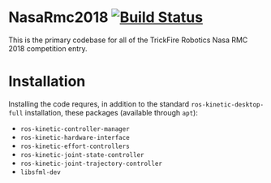 # NasaRmc2018 [![Build Status](http://40.65.120.141:8080/job/Jenkins%20Build%20-%20NasaRmc2018/31/badge/icon)](http://40.65.120.141:8080/job/Jenkins%20Build%20-%20NasaRmc2018/31/)
This is the primary codebase for all of the TrickFire Robotics Nasa RMC 2018 competition entry.

# Installation
Installing the code requres, in addition to the standard `ros-kinetic-desktop-full` installation, these packages (available through `apt`):
 * `ros-kinetic-controller-manager`
 * `ros-kinetic-hardware-interface`
 * `ros-kinetic-effort-controllers`
 * `ros-kinetic-joint-state-controller`
 * `ros-kinetic-joint-trajectory-controller`
 * `libsfml-dev`
